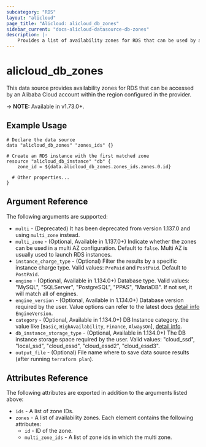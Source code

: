 ```yaml
---
subcategory: "RDS"
layout: "alicloud"
page_title: "Alicloud: alicloud_db_zones"
sidebar_current: "docs-alicloud-datasource-db-zones"
description: |-
    Provides a list of availability zones for RDS that can be used by an Alibaba Cloud account.
---
```


# alicloud\_db\_zones

This data source provides availability zones for RDS that can be accessed by an Alibaba Cloud account within the region configured in the provider.

-> **NOTE:** Available in v1.73.0+.

## Example Usage

```
# Declare the data source
data "alicloud_db_zones" "zones_ids" {}

# Create an RDS instance with the first matched zone
resource "alicloud_db_instance" "db" {
    zone_id = ${data.alicloud_db_zones.zones_ids.zones.0.id}

  # Other properties...
}
```

## Argument Reference

The following arguments are supported:

* `multi` - (Deprecated) It has been deprecated from version 1.137.0 and using `multi_zone` instead.
* `multi_zone` - (Optional, Available in 1.137.0+) Indicate whether the zones can be used in a multi AZ configuration. Default to `false`. Multi AZ is usually used to launch RDS instances.
* `instance_charge_type` - (Optional) Filter the results by a specific instance charge type. Valid values: `PrePaid` and `PostPaid`. Default to `PostPaid`.
* `engine` - (Optional, Available in 1.134.0+) Database type. Valid values: "MySQL", "SQLServer", "PostgreSQL", "PPAS", "MariaDB". If not set, it will match all of engines.
* `engine_version` - (Optional, Available in 1.134.0+) Database version required by the user. Value options can refer to the latest docs [detail info](https://www.alibabacloud.com/help/doc-detail/26228.htm) `EngineVersion`.
* `category` - (Optional, Available in 1.134.0+) DB Instance category. the value like [`Basic`, `HighAvailability`, `Finance`, `AlwaysOn`], [detail info](https://www.alibabacloud.com/help/doc-detail/69795.htm).
* `db_instance_storage_type` - (Optional, Available in 1.134.0+) The DB instance storage space required by the user. Valid values: "cloud_ssd", "local_ssd", "cloud_essd", "cloud_essd2", "cloud_essd3".
* `output_file` - (Optional) File name where to save data source results (after running `terraform plan`).

## Attributes Reference

The following attributes are exported in addition to the arguments listed above:

* `ids` - A list of zone IDs.
* `zones` - A list of availability zones. Each element contains the following attributes:
  * `id` - ID of the zone.
  * `multi_zone_ids` - A list of zone ids in which the multi zone.
